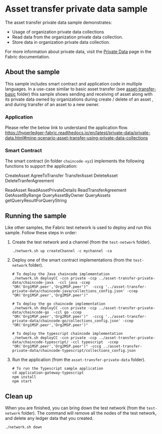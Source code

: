 # Asset transfer private data sample

The asset transfer private data sample demonstrates:

- Usage of organization private data collections
- Read data from the organization private data collection.
- Store data in organization private data collection.

For more information about private data, visit the
[Private Data](https://hyperledger-fabric.readthedocs.io/en/latest/private-data-arch.html)
page in the Fabric documentation.

## About the sample

This sample includes smart contract and application code in multiple languages. In a use-case similar to basic asset transfer (see [asset-transfer-basic](../asset-transfer-basic) folder) this sample shows sending and receiving of asset along with its private data owned by organizations during create / delete of an asset , and during transfer of an asset to a new owner.

### Application

Please refer the below link to understand the application flow.
https://hyperledger-fabric.readthedocs.io/en/latest/private-data/private-data.html#mine-scenario-asset-transfer-using-private-data-collections

### Smart Contract

The smart contract (in folder `chaincode-xyz`) implements the following functions to support the application:

CreateAsset
AgreeToTransfer
TransferAsset
DeleteAsset
DeleteTranferAgreement

ReadAsset
ReadAssetPrivateDetails
ReadTransferAgreement
GetAssetByRange
QueryAssetByOwner
QueryAssets
getQueryResultForQueryString

## Running the sample

Like other samples, the Fabric test network is used to deploy and run this sample. Follow these steps in order:

1. Create the test network and a channel (from the `test-network` folder).
   ```
   ./network.sh up createChannel -c mychannel -ca
   ```

2. Deploy one of the smart contract implementations (from the `test-network` folder).
   ```
   # To deploy the Java chaincode implementation
   ./network.sh deployCC -ccn private -ccp ../asset-transfer-private-data/chaincode-java  -ccl java -ccep "OR('Org1MSP.peer','Org2MSP.peer')"  -cccg '../asset-transfer-private-data/chaincode-java/collections_config.json' -ccep "OR('Org1MSP.peer','Org2MSP.peer')"

   # To deploy the go chaincode implementation
   ./network.sh deployCC -ccn private -ccp ../asset-transfer-private-data/chaincode-go  -ccl go -ccep "OR('Org1MSP.peer','Org2MSP.peer')"  -cccg '../asset-transfer-private-data/chaincode-go/collections_config.json' -ccep "OR('Org1MSP.peer','Org2MSP.peer')"
   
   # To deploy the typescript chaincode implementation
   ./network.sh deployCC -ccn private -ccp ../asset-transfer-private-data/chaincode-typescript/ -ccl typescript  -ccep "OR('Org1MSP.peer','Org2MSP.peer')" -cccg ../asset-transfer-private-data/chaincode-typescript/collections_config.json 
   ```

3. Run the application (from the `asset-transfer-private-data` folder).
   ```
   # To run the Typescript sample application
   cd application-gateway-typescript
   npm install
   npm start
   ```

## Clean up

When you are finished, you can bring down the test network (from the `test-network` folder). The command will remove all the nodes of the test network, and delete any ledger data that you created.

```
./network.sh down
```
